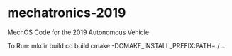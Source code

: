 # mechatronics-2019
MechOS Code for the 2019 Autonomous Vehicle

To Run:
mkdir build
cd build
cmake -DCMAKE_INSTALL_PREFIX:PATH=./ ..
